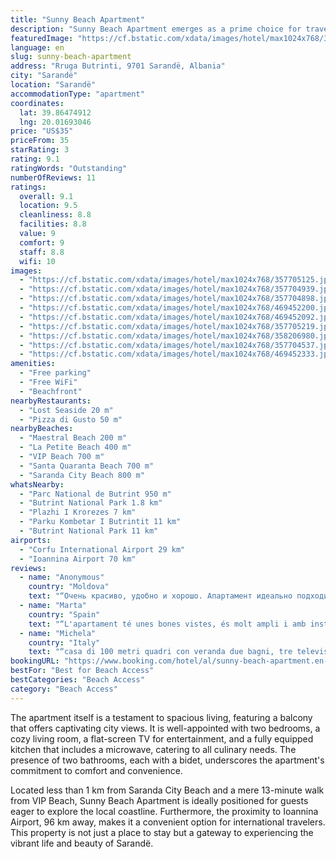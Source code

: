 ```yaml
---
title: "Sunny Beach Apartment"
description: "Sunny Beach Apartment emerges as a prime choice for travelers seeking comfort and convenience in Sarandë, located just a stone's throw away from Maestral Beach and a short stroll from La Petite Beach."
featuredImage: "https://cf.bstatic.com/xdata/images/hotel/max1024x768/357705125.jpg?k=cfa5f77678badbe027c8fb77fcf8ef2b185bd9d0da7911d018bc627102517acf&o=&hp=1"
language: en
slug: sunny-beach-apartment
address: "Rruga Butrinti, 9701 Sarandë, Albania"
city: "Sarandë"
location: "Sarandë"
accommodationType: "apartment"
coordinates:
  lat: 39.86474912
  lng: 20.01693046
price: "US$35"
priceFrom: 35
starRating: 3
rating: 9.1
ratingWords: "Outstanding"
numberOfReviews: 11
ratings:
  overall: 9.1
  location: 9.5
  cleanliness: 8.8
  facilities: 8.8
  value: 9
  comfort: 9
  staff: 8.8
  wifi: 10
images:
  - "https://cf.bstatic.com/xdata/images/hotel/max1024x768/357705125.jpg?k=cfa5f77678badbe027c8fb77fcf8ef2b185bd9d0da7911d018bc627102517acf&o=&hp=1"
  - "https://cf.bstatic.com/xdata/images/hotel/max1024x768/357704939.jpg?k=67cb60f98a31e70705491e35a0f0a520009304b1701c40e033f70325f34800f8&o=&hp=1"
  - "https://cf.bstatic.com/xdata/images/hotel/max1024x768/357704898.jpg?k=9e7c962a4c219133db654c0e7bdaf0fe6938fbbd4ea34cfd2276706be198c308&o=&hp=1"
  - "https://cf.bstatic.com/xdata/images/hotel/max1024x768/469452200.jpg?k=e6e7ff6bed3c0c6b4220e4f3ea3b3260cff4a69c5bb18537f646180a445c679b&o=&hp=1"
  - "https://cf.bstatic.com/xdata/images/hotel/max1024x768/469452092.jpg?k=225429d7fb6fb607d86d9bdb85feb03ce94147f57bd7e03bc9325ef8686c2d29&o=&hp=1"
  - "https://cf.bstatic.com/xdata/images/hotel/max1024x768/357705219.jpg?k=7db62534df63c97cf1c232d3e0546cd7ec1c5e59f9d7dd3aed3fe4a380193312&o=&hp=1"
  - "https://cf.bstatic.com/xdata/images/hotel/max1024x768/358206980.jpg?k=691fd675a1f0c7452c6e3eb286d386d17da942990c8f05de1fa8495bfeb0620f&o=&hp=1"
  - "https://cf.bstatic.com/xdata/images/hotel/max1024x768/357704537.jpg?k=0930d0a14b08f51fde97978511a8616f83fdaa019f16e249b3927e731a30d6df&o=&hp=1"
  - "https://cf.bstatic.com/xdata/images/hotel/max1024x768/469452333.jpg?k=96b4e1f7fc933184e1ee258da3d04c93c0b1e93f519e9a79aaa74511e44d6ab3&o=&hp=1"
amenities:
  - "Free parking"
  - "Free WiFi"
  - "Beachfront"
nearbyRestaurants:
  - "Lost Seaside 20 m"
  - "Pizza di Gusto 50 m"
nearbyBeaches:
  - "Maestral Beach 200 m"
  - "La Petite Beach 400 m"
  - "VIP Beach 700 m"
  - "Santa Quaranta Beach 700 m"
  - "Saranda City Beach 800 m"
whatsNearby:
  - "Parc National de Butrint 950 m"
  - "Butrint National Park 1.8 km"
  - "Plazhi I Krorezes 7 km"
  - "Parku Kombetar I Butrintit 11 km"
  - "Butrint National Park 11 km"
airports:
  - "Corfu International Airport 29 km"
  - "Ioannina Airport 70 km"
reviews:
  - name: "Anonymous"
    country: "Moldova"
    text: "“Очень красиво, удобно и хорошо. Апартамент идеально подходит для отдыха. Хозяин отзывчивый встретил нас за день раньше.”"
  - name: "Marta"
    country: "Spain"
    text: "“L'apartament té unes bones vistes, és molt ampli i amb instal·lacions modernes.”"
  - name: "Michela"
    country: "Italy"
    text: "“casa di 100 metri quadri con veranda due bagni, tre televisori e tre condizionatori, una camera da letto una cameretta con lettini da poter attaccare e un divano letto. molto comoda, posizione favore, sotto c’è un ristorante di fronte un supermarket.”"
bookingURL: "https://www.booking.com/hotel/al/sunny-beach-apartment.en-gb.html?aid=8035640"
bestFor: "Best for Beach Access"
bestCategories: "Beach Access"
category: "Beach Access"
---
```


The apartment itself is a testament to spacious living, featuring a balcony that offers captivating city views. It is well-appointed with two bedrooms, a cozy living room, a flat-screen TV for entertainment, and a fully equipped kitchen that includes a microwave, catering to all culinary needs. The presence of two bathrooms, each with a bidet, underscores the apartment's commitment to comfort and convenience.

Located less than 1 km from Saranda City Beach and a mere 13-minute walk from VIP Beach, Sunny Beach Apartment is ideally positioned for guests eager to explore the local coastline. Furthermore, the proximity to Ioannina Airport, 96 km away, makes it a convenient option for international travelers. This property is not just a place to stay but a gateway to experiencing the vibrant life and beauty of Sarandë.
